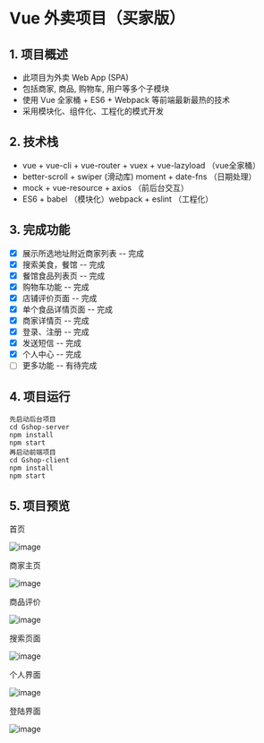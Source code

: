 # Vue 外卖项目（买家版）

## 1. 项目概述

- 此项目为外卖 Web App (SPA) 
- 包括商家, 商品, 购物车, 用户等多个子模块 
- 使用 Vue 全家桶 + ES6 + Webpack  等前端最新最热的技术 
- 采用模块化、组件化、工程化的模式开发 

## 2. 技术栈

- vue + vue-cli + vue-router + vuex + vue-lazyload	（vue全家桶）
- better-scroll + swiper  (滑动库)   moment + date-fns （日期处理）
- mock + vue-resource + axios （前后台交互）
- ES6 + babel （模块化）webpack + eslint （工程化）

## 3. 完成功能

- [x] 展示所选地址附近商家列表 -- 完成
- [x] 搜索美食，餐馆 -- 完成
- [x] 餐馆食品列表页 -- 完成
- [x] 购物车功能 -- 完成
- [x] 店铺评价页面 -- 完成
- [x] 单个食品详情页面 -- 完成
- [x] 商家详情页 -- 完成
- [x] 登录、注册 -- 完成
- [x] 发送短信 -- 完成
- [x] 个人中心 -- 完成
- [ ] 更多功能 -- 有待完成

## 4. 项目运行

```
先启动后台项目
cd Gshop-server
npm install 
npm start
再启动前端项目
cd Gshop-client
npm install 
npm start
```

## 5. 项目预览

首页

![image](项目预览/1.jpg) 

商家主页

![image](项目预览/2.jpg) 

商品评价

![image](项目预览/3.jpg) 

搜索页面

![image](项目预览/4.jpg) 

个人界面

![image](项目预览/5.jpg) 

登陆界面

![image](项目预览/6.jpg) 
